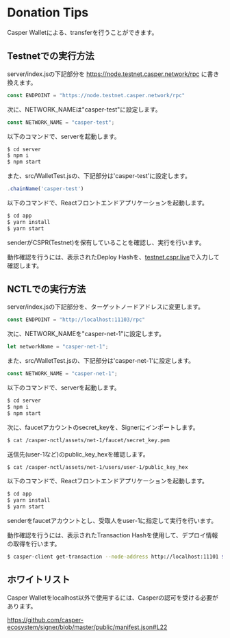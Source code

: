 # Donation Tips

Casper Walletによる、transferを行うことができます。

## Testnetでの実行方法

server/index.jsの下記部分を https://node.testnet.casper.network/rpc に書き換えます。

```index.js
const ENDPOINT = "https://node.testnet.casper.network/rpc"
```

次に、NETWORK_NAMEは"casper-test"に設定します。

```WalletTest.js
const NETWORK_NAME = "casper-test";
```

以下のコマンドで、serverを起動します。

```bash
$ cd server
$ npm i
$ npm start
```

また、src/WalletTest.jsの、下記部分は'casper-test'に設定します。

```SignerTest.js
.chainName('casper-test')
```

以下のコマンドで、Reactフロントエンドアプリケーションを起動します。

```bash
$ cd app
$ yarn install
$ yarn start
```

senderがCSPR(Testnet)を保有していることを確認し、実行を行います。

動作確認を行うには、表示されたDeploy Hashを、[testnet.cspr.live](https://testnet.cspr.live/)で入力して確認します。

## NCTLでの実行方法

server/index.jsの下記部分を、ターゲットノードアドレスに変更します。

```index.js
const ENDPOINT = "http://localhost:11103/rpc"
```

次に、NETWORK_NAMEを"casper-net-1"に設定します。
```WalletTest.js
let networkName = "casper-net-1";
```

また、src/WalletTest.jsの、下記部分は'casper-net-1'に設定します。

```WalletTest.js
const NETWORK_NAME = "casper-net-1";
```

以下のコマンドで、serverを起動します。

```bash
$ cd server
$ npm i
$ npm start
```

次に、faucetアカウントのsecret_keyを、Signerにインポートします。

```bash
$ cat /casper-nctl/assets/net-1/faucet/secret_key.pem
```

送信先(user-1など)のpublic_key_hexを確認します。

```bash
$ cat /casper-nctl/assets/net-1/users/user-1/public_key_hex
```

以下のコマンドで、Reactフロントエンドアプリケーションを起動します。

```bash
$ cd app
$ yarn install
$ yarn start
```

senderをfaucetアカウントとし、受取人をuser-1に指定して実行を行います。

動作確認を行うには、表示されたTransaction Hashを使用して、デプロイ情報の取得を行います。

``` bash
$ casper-client get-transaction --node-address http://localhost:11101 $TRANSACTION_HASH
```

## ホワイトリスト

Casper Walletをlocalhost以外で使用するには、Casperの認可を受ける必要があります。

https://github.com/casper-ecosystem/signer/blob/master/public/manifest.json#L22
